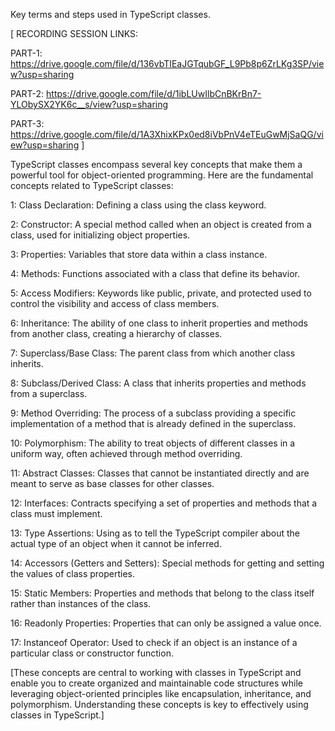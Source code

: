 Key terms and steps used in TypeScript classes.


[
RECORDING SESSION LINKS:

PART-1:
https://drive.google.com/file/d/136vbTIEaJGTqubGF_L9Pb8p6ZrLKg3SP/view?usp=sharing

PART-2:
https://drive.google.com/file/d/1ibLUwIlbCnBKrBn7-YLObySX2YK6c__s/view?usp=sharing

PART-3:
https://drive.google.com/file/d/1A3XhixKPx0ed8iVbPnV4eTEuGwMjSaQG/view?usp=sharing
]

TypeScript classes encompass several key concepts that make them a powerful tool for object-oriented programming. Here are the fundamental concepts related to TypeScript classes:

1:  Class Declaration: Defining a class using the class keyword.

2:  Constructor: A special method called when an object is created from a class, used for initializing object properties.

3:  Properties: Variables that store data within a class instance.

4:  Methods: Functions associated with a class that define its behavior.

5:  Access Modifiers: Keywords like public, private, and protected used to control the visibility and access of class members.

6:  Inheritance: The ability of one class to inherit properties and methods from another class, creating a hierarchy of classes.

7:   Superclass/Base Class: The parent class from which another class inherits.

8:   Subclass/Derived Class: A class that inherits properties and methods from a superclass.

9:   Method Overriding: The process of a subclass providing a specific implementation of a method that is already defined in the superclass.

10:  Polymorphism: The ability to treat objects of different classes in a uniform way, often achieved through method overriding.

11:   Abstract Classes: Classes that cannot be instantiated directly and are meant to serve as base classes for other classes.

12:   Interfaces: Contracts specifying a set of properties and methods that a class must implement.

13:   Type Assertions: Using as to tell the TypeScript compiler about the actual type of an object when it cannot be inferred.

14:   Accessors (Getters and Setters): Special methods for getting and setting the values of class properties.

15:   Static Members: Properties and methods that belong to the class itself rather than instances of the class.

16:   Readonly Properties: Properties that can only be assigned a value once.

17:    Instanceof Operator: Used to check if an object is an instance of a particular class or constructor function.



[These concepts are central to working with classes in TypeScript and enable you to create organized and maintainable code structures while leveraging object-oriented principles like encapsulation, inheritance, and polymorphism. Understanding these concepts is key to effectively using classes in TypeScript.]

